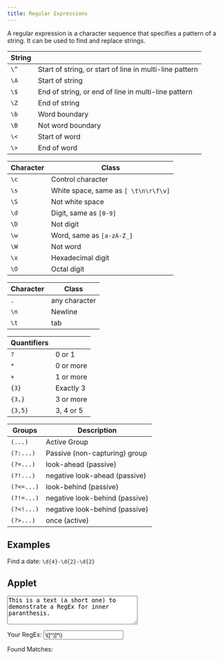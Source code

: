 ```yaml
---
title: Regular Expressions
---
```


A regular expression is a character sequence that specifies a pattern of a string. It can be used to find and replace strings.

| String  |  |
| --------| -------- |
| `\^`      |  Start of string, or start of line in multi-line pattern |
| `\A`  | Start of string |
| `\$` | End of string, or end of line in multi-line pattern |
| `\Z` | End of string |
| `\b` | Word boundary |
| `\B` | Not word boundary |
| `\<` | Start of word |
| `\>` | End of word |

| Character  | Class |
| --------| -------- |
| `\c` | Control character |
| `\s` | White space, same as `[ \t\n\r\f\v]` |
| `\S` | Not white space |
| `\d` | Digit, same as `[0-9]` |
| `\D` | Not digit |
| `\w` | Word, same as `[a-zA-Z_]` |
| `\W` | Not word |
| `\x` | Hexade­cimal digit |
| `\O` | Octal digit |

| Character  | Class |
| --------| -------- |
| `.` | any character |
| `\n` | Newline |
| `\t` | tab |

| Quantifiers  |  |
| -------------| -------- |
| `?`     | 0 or 1 |
| `*`     | 0 or more |
| `+`     | 1 or more |
| `{3}`   | Exactly 3 |
| `{3,}`  | 3 or more |
| `{3,5}` | 3, 4 or 5 |

| Groups     | Description |
| -----------|-------------|
| `(...)`    | Active Group |
| `(?:...)`    | Passive (non-c­apt­uring) group |
| `(?=...)`  | look-ahead (passive) |
| `(?!...)`  | negative look-ahead (passive) |
| `(?<=...)` | look-behind (passive) |
| `(?!=...)` | negative look-behind (passive) |
| `(?<!...)` | negative look-behind (passive) |
| `(?>...)`  | once (active) |


## Examples

Find a date: `\d{4}-\d{2}-\d{2}`


## Applet

<script type="text/javascript">

function applyRegex(e){
	if (!e.value){
		res_el.textContent = " ";
		return;
	}

	var rx = new RegExp(e.value.trim(), 'gi');


	var search_string = document.getElementById("search-space").value;
	var res_el = document.getElementById("regex-result");

	var matches = search_string.match(rx);

	var result_string = "";
	if (matches){
		for (var i = 0; i < matches.length; i++) {
			result_string += matches[i];
			if (i != matches.length - 1){ result_string += ", "; }
		}
	}
	res_el.textContent = result_string;
}

</script>

<textarea id="search-space" cols="35" rows="4" placeholder="Paste your text here.">This is a text (a short one) to demonstrate a RegEx for inner paranthesis.</textarea>


Your RegEx: <input id="regex-input" oninput="applyRegex(this)" placeholder="RegEx, e.g. \d\s." value="\([^)]*\)">






Found Matches: <span id="regex-result"></span>
